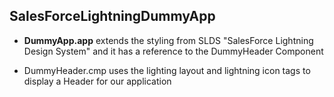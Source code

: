## SalesForceLightningDummyApp

* <b>DummyApp.app</b> extends the styling from SLDS "SalesForce Lightning Design System" and it has a reference to the DummyHeader Component

* DummyHeader.cmp uses the lighting layout and lightning icon tags to display a Header for our application

